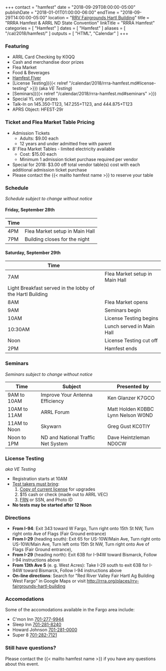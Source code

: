 +++
contact = "hamfest"
date = "2018-09-29T08:00:00-05:00"
publishDate = "2018-01-01T01:00:00-06:00"
endTime	 = "2018-09-29T14:00:00-05:00"
location = "[RRV Fairgrounds Hartl Building](/places/rrv-fairgrounds-hartl-building)"
title = "RRRA Hamfest & ARRL ND State Convention"
linkTitle = "RRRA Hamfest"
categories = [ "Hamfest" ]
dates = [ "Hamfest" ]
aliases = [ "/cal/2018/hamfest/" ]
outputs = [ "HTML", "Calendar" ]
+++
### Featuring

* ARRL Card Checking by K0QQ
* Cash and merchandise door prizes
* Flea Market
* Food & Beverages
* [Hamfest Flyer](#hamfest-flyer)
* [License Testing]({{< relref "/calendar/2018/rrra-hamfest.md#license-testing" >}}) (aka *VE Testing*)
* [Seminars]({{< relref "/calendar/2018/rrra-hamfest.md#seminars" >}})
* Special YL only prizes
* Talk-In on 145.350-T123, 147.255+T123, and 444.875+T123
* APRS Object: HFEST-29r

### Ticket and Flea Market Table Pricing
* Admission Tickets
    * Adults: $9.00 each
    * 12 years and under admitted free with parent
* 8' Flea Market Tables - limited electricity available
    * Cost: $15.00 each
    * Minimum 1 admission ticket purchase required per vendor
* Special for 2018: $3.00 off total vendor table(s) cost with each additional admission ticket purchase
* Please contact the {{< mailto hamfest name >}} to reserve your table

### Schedule

*Schedule subject to change without notice*

#### Friday, September 28th

Time |      |
-----|------|
4PM | Flea Market setup in Main Hall
7PM | Building closes for the night

#### Saturday, September 29th

Time |      |
-----|------|
7AM | Flea Market setup in Main Hall
 | Light Breakfast served in the lobby of the Hartl Building
8AM | Flea Market opens
9AM | Seminars begin
10AM | License Testing begins
10:30AM | Lunch served in Main Hall
Noon | License Testing cut off
2PM | Hamfest ends

### Seminars

*Seminars subject to change without notice*

Time | Subject | Presented by
-----|---------|-------------
9AM to 10AM | Improve Your Antenna Efficiency | Ken Glanzer K7GCO
10AM to 11AM | ARRL Forum | Matt Holden K0BBC<br />Lynn Nelson W0ND
11AM to Noon | Skywarn | Greg Gust KC0TIY
Noon to 1PM | ND and National Traffic Net System | Dave Heintzleman ND0CW

### License Testing

*aka VE Testing*

* Registration starts at 10AM
* [Test takers must bring](http://www.arrl.org/what-to-bring-to-an-exam-session):
    1. [Copy of current license](http://www.arrl.org/obtain-license-copy) for upgrades
    1. $15 cash or check (made out to ARRL VEC)
    1.  [FRN](https://www.fcc.gov/wireless/support/universal-licensing-system-uls-resources/new-users-guide-getting-started-universal) or SSN, and Photo ID
* **No tests may be started after 12 Noon**

### Directions

* **From I-94**: Exit 343 toward W Fargo, Turn right onto 15th St NW, Turn right onto Ave of Flags (Fair Ground entrance)
* **From I-29** (heading south): Exit 65 for US-10W/Main Ave, Turn right onto US-10W/Main Ave, Turn left onto 15th St NW, Turn right onto Ave of Flags (Fair Ground entrance),
* **From I-29** (heading north): Exit 63B for I-94W toward Bismarck, Follow I-94 instructions above
* **From 13th Ave S** (e. g. West Acres): Take I-29 south to exit 63B for I-94W toward Bismarck, Follow I-94 instructions above
* **On-line directions**: Search for "Red River Valley Fair Hartl Ag Building West Fargo" in Google Maps or visit http://rrra.org/places/rrv-fairgrounds-hartl-building

### Accomodations

Some of the accomodations available in the Fargo area include:

* C'mon Inn [701-277-9944](tel:701-277-9944)
* Sleep Inn [701-281-8240](tel:701-281-8240)
* Howard Johnson [701-281-0000](tel:701-281-0000)
* Super 8 [701-282-7121](tel:701-282-7121)

### Still have questions?

Please contact the {{< mailto hamfest name >}} if you have any questions about this event.

